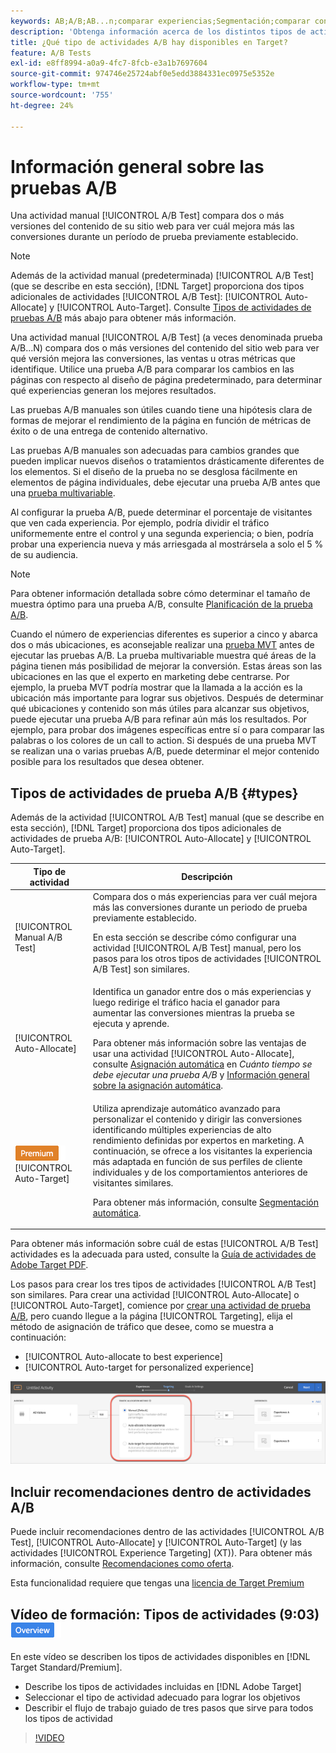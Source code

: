 ```yaml
---
keywords: AB;A/B;AB...n;comparar experiencias;Segmentación;comparar contenido;Segmentación automática;Asignación automática
description: 'Obtenga información acerca de los distintos tipos de actividades de prueba A/B en Adobe [!DNL Target] : manual, asignación automática y segmentación automática. Elija el que sea adecuado para usted.'
title: ¿Qué tipo de actividades A/B hay disponibles en Target?
feature: A/B Tests
exl-id: e8ff8994-a0a9-4fc7-8fcb-e3a1b7697604
source-git-commit: 974746e25724abf0e5edd3884331ec0975e5352e
workflow-type: tm+mt
source-wordcount: '755'
ht-degree: 24%

---
```


# Información general sobre las pruebas A/B

Una actividad manual [!UICONTROL A/B Test] compara dos o más versiones del contenido de su sitio web para ver cuál mejora más las conversiones durante un período de prueba previamente establecido.

>[!NOTE]
>
>Además de la actividad manual (predeterminada) [!UICONTROL A/B Test] (que se describe en esta sección), [!DNL Target] proporciona dos tipos adicionales de actividades [!UICONTROL A/B Test]: [!UICONTROL Auto-Allocate] y [!UICONTROL Auto-Target]. Consulte [Tipos de actividades de pruebas A/B](#types) más abajo para obtener más información.

Una actividad manual [!UICONTROL A/B Test] (a veces denominada prueba A/B...N) compara dos o más versiones del contenido del sitio web para ver qué versión mejora las conversiones, las ventas u otras métricas que identifique. Utilice una prueba A/B para comparar los cambios en las páginas con respecto al diseño de página predeterminado, para determinar qué experiencias generan los mejores resultados.

Las pruebas A/B manuales son útiles cuando tiene una hipótesis clara de formas de mejorar el rendimiento de la página en función de métricas de éxito o de una entrega de contenido alternativo.

Las pruebas A/B manuales son adecuadas para cambios grandes que pueden implicar nuevos diseños o tratamientos drásticamente diferentes de los elementos. Si el diseño de la prueba no se desglosa fácilmente en elementos de página individuales, debe ejecutar una prueba A/B antes que una [prueba multivariable](/help/main/c-activities/c-multivariate-testing/multivariate-testing.md).

Al configurar la prueba A/B, puede determinar el porcentaje de visitantes que ven cada experiencia. Por ejemplo, podría dividir el tráfico uniformemente entre el control y una segunda experiencia; o bien, podría probar una experiencia nueva y más arriesgada al mostrársela a solo el 5 % de su audiencia.

>[!NOTE]
>
>Para obtener información detallada sobre cómo determinar el tamaño de muestra óptimo para una prueba A/B, consulte [Planificación de la prueba A/B](/help/main/c-activities/t-test-ab/sample-size-determination.md).

Cuando el número de experiencias diferentes es superior a cinco y abarca dos o más ubicaciones, es aconsejable realizar una [prueba MVT](/help/main/c-activities/c-multivariate-testing/multivariate-testing.md) antes de ejecutar las pruebas A/B. La prueba multivariable muestra qué áreas de la página tienen más posibilidad de mejorar la conversión. Estas áreas son las ubicaciones en las que el experto en marketing debe centrarse. Por ejemplo, la prueba MVT podría mostrar que la llamada a la acción es la ubicación más importante para lograr sus objetivos. Después de determinar qué ubicaciones y contenido son más útiles para alcanzar sus objetivos, puede ejecutar una prueba A/B para refinar aún más los resultados. Por ejemplo, para probar dos imágenes específicas entre sí o para comparar las palabras o los colores de un call to action. Si después de una prueba MVT se realizan una o varias pruebas A/B, puede determinar el mejor contenido posible para los resultados que desea obtener.

## Tipos de actividades de prueba A/B {#types}

Además de la actividad [!UICONTROL A/B Test] manual (que se describe en esta sección), [!DNL Target] proporciona dos tipos adicionales de actividades de prueba A/B: [!UICONTROL Auto-Allocate] y [!UICONTROL Auto-Target].

| Tipo de actividad | Descripción |
| --- | --- |
| [!UICONTROL Manual A/B Test] | Compara dos o más experiencias para ver cuál mejora más las conversiones durante un periodo de prueba previamente establecido.<P>En esta sección se describe cómo configurar una actividad [!UICONTROL A/B Test] manual, pero los pasos para los otros tipos de actividades [!UICONTROL A/B Test] son similares. |
| [!UICONTROL Auto-Allocate] | Identifica un ganador entre dos o más experiencias y luego redirige el tráfico hacia el ganador para aumentar las conversiones mientras la prueba se ejecuta y aprende.<P>Para obtener más información sobre las ventajas de usar una actividad [!UICONTROL Auto-Allocate], consulte [Asignación automática](/help/main/c-activities/t-test-ab/sample-size-determination.md#auto-allocate) en *Cuánto tiempo se debe ejecutar una prueba A/B* y [Información general sobre la asignación automática](/help/main/c-activities/automated-traffic-allocation/automated-traffic-allocation.md). |
| ![Insignia premium](/help/main/assets/premium.png) [!UICONTROL Auto-Target] | Utiliza aprendizaje automático avanzado para personalizar el contenido y dirigir las conversiones identificando múltiples experiencias de alto rendimiento definidas por expertos en marketing. A continuación, se ofrece a los visitantes la experiencia más adaptada en función de sus perfiles de cliente individuales y de los comportamientos anteriores de visitantes similares.<P>Para obtener más información, consulte [Segmentación automática](/help/main/c-activities/auto-target/auto-target-to-optimize.md). |

Para obtener más información sobre cuál de estas [!UICONTROL A/B Test] actividades es la adecuada para usted, consulte la [Guía de actividades de Adobe Target PDF](/help/main/c-activities/target-activities-guide.md).

Los pasos para crear los tres tipos de actividades [!UICONTROL A/B Test] son similares. Para crear una actividad [!UICONTROL Auto-Allocate] o [!UICONTROL Auto-Target], comience por [crear una actividad de prueba A/B](/help/main/c-activities/t-test-ab/t-test-create-ab/test-create-ab.md), pero cuando llegue a la página [!UICONTROL Targeting], elija el método de asignación de tráfico que desee, como se muestra a continuación:

* [!UICONTROL Auto-allocate to best experience]
* [!UICONTROL Auto-target for personalized experience]

![Configuración del método de asignación de tráfico](/help/main/c-activities/t-test-ab/t-test-create-ab/assets/traffic-allocation-method.png)

## Incluir recomendaciones dentro de actividades A/B

Puede incluir recomendaciones dentro de las actividades [!UICONTROL A/B Test], [!UICONTROL Auto-Allocate] y [!UICONTROL Auto-Target] (y las actividades [!UICONTROL Experience Targeting] (XT)). Para obtener más información, consulte [Recomendaciones como oferta](/help/main/c-recommendations/recommendations-as-an-offer.md).

Esta funcionalidad requiere que tengas una [licencia de Target Premium](/help/main/c-intro/intro.md#premium)

## Vídeo de formación: Tipos de actividades (9:03) ![Distintivo de información general](/help/main/assets/overview.png)

En este vídeo se describen los tipos de actividades disponibles en [!DNL Target Standard/Premium].

* Describe los tipos de actividades incluidas en [!DNL Adobe Target]
* Seleccionar el tipo de actividad adecuado para lograr los objetivos
* Describir el flujo de trabajo guiado de tres pasos que sirve para todos los tipos de actividad

>[!VIDEO](https://video.tv.adobe.com/v/30103?captions=spa)
